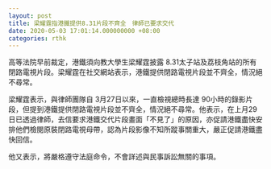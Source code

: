 ```yaml
---
layout: post
title: 梁耀霆指港鐵提供8.31片段不齊全　律師已要求交代
date: 2020-05-03 17:01:14.000000000 +08:00
categories: rthk
---
```


高等法院早前裁定，港鐵須向教大學生梁耀霆披露 8.31太子站及荔枝角站的所有閉路電視片段。梁耀霆在社交網站表示，港鐵提供閉路電視片段並不齊全，情況絕不尋常。

梁耀霆表示，與律師團隊自 3月27日以來，一直檢視總時長達 90小時的錄影片段，但提到港鐵提供閉路電視片段並不齊全，情況絕不尋常。他表示，在上月29日已透過律師，去信要求港鐵交代片段畫面「不見了」的原因，亦促請港鐵盡快安排他們檢閱原裝閉路電視母帶，認為片段影像不知所蹤事關重大，嚴正促請港鐵盡快回信。

他又表示，將嚴格遵守法庭命令，不會詳述與民事訴訟無關的事項。
